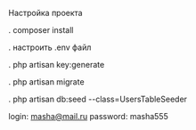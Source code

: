 Настройка проекта

. composer install

. настроить .env файл

. php artisan key:generate

. php artisan migrate

. php artisan db:seed --class=UsersTableSeeder

login: masha@mail.ru
password: masha555
